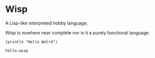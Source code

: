 # Wisp

A Lisp-like interpreted hobby language.

Wisp is nowhere near complete nor is it a purely functional language.

```wisp
(println "Hello Wolrd")
```
```hello.wisp```
